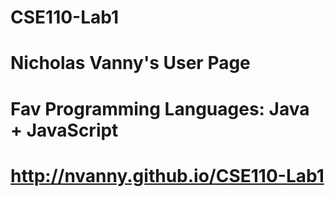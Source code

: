 # CSE110-Lab1
# Nicholas Vanny's User Page
# Fav Programming Languages: Java + JavaScript
# http://nvanny.github.io/CSE110-Lab1
